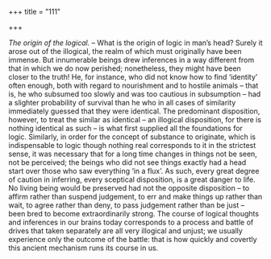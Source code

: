 +++
title = "111"

+++

*The origin of the logical.* – What is the origin of logic in man’s head? Surely it arose out of the illogical, the realm of which must originally have been immense. But innumerable beings drew inferences in a way different from that in which we do now perished; nonetheless, they might have been closer to the truth\! He, for instance, who did not know how to find ‘identity’ often enough, both with regard to nourishment and to hostile animals – that is, he who subsumed too slowly and was too cautious in subsumption – had a slighter probability of survival than he who in all cases of similarity immediately guessed that they were identical. The predominant disposition, however, to treat the similar as identical – an illogical disposition, for there is nothing identical as such – is what first supplied all the foundations for logic. Similarly, in order for the concept of substance to originate, which is indispensable to logic though nothing real corresponds to it in the strictest sense, it was necessary that for a long time changes in things not be seen, not be perceived; the beings who did not see things exactly had a head start over those who saw everything ‘in a flux’. As such, every great degree of caution in inferring, every sceptical disposition, is a great danger to life. No living being would be preserved had not the opposite disposition – to affirm rather than suspend judgement, to err and make things up rather than wait, to agree rather than deny, to pass judgement rather than be just – been bred to become extraordinarily strong. The course of logical thoughts and inferences in our brains today corresponds to a process and battle of drives that taken separately are all very illogical and unjust; we usually experience only the outcome of the battle: that is how quickly and covertly this ancient mechanism runs its course in us.



